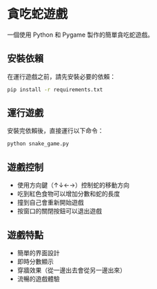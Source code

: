 # 貪吃蛇遊戲

一個使用 Python 和 Pygame 製作的簡單貪吃蛇遊戲。

## 安裝依賴

在運行遊戲之前，請先安裝必要的依賴：

```bash
pip install -r requirements.txt
```

## 運行遊戲

安裝完依賴後，直接運行以下命令：

```bash
python snake_game.py
```

## 遊戲控制

- 使用方向鍵（↑↓←→）控制蛇的移動方向
- 吃到紅色食物可以增加分數和蛇的長度
- 撞到自己會重新開始遊戲
- 按窗口的關閉按鈕可以退出遊戲

## 遊戲特點

- 簡單的界面設計
- 即時分數顯示
- 穿牆效果（從一邊出去會從另一邊出來）
- 流暢的遊戲體驗